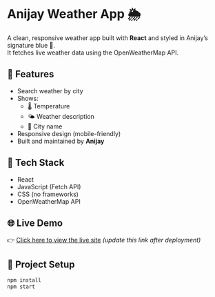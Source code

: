 # Anijay Weather App 🌦️

A clean, responsive weather app built with **React** and styled in Anijay’s signature blue 💙.  
It fetches live weather data using the OpenWeatherMap API.

## 🔧 Features

- Search weather by city
- Shows:
  - 🌡️ Temperature
  - 🌤️ Weather description
  - 📍 City name
- Responsive design (mobile-friendly)
- Built and maintained by **Anijay**

## 🚀 Tech Stack

- React
- JavaScript (Fetch API)
- CSS (no frameworks)
- OpenWeatherMap API

## 🌐 Live Demo

👉 [Click here to view the live site](https://anijay-weather.netlify.app) *(update this link after deployment)*

## 📂 Project Setup

```bash
npm install
npm start
